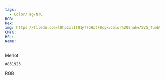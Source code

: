 ```yaml
---
tags:
  - Color/Tag/NTC
RGB:
Hex:
img: https://filedn.com/l0hpzxl1f01yT7GHxtF8cyk/Color%20Snake/SVG_Tumb%20Mass%20No%20Name/831923.svg
CMYK:
HSL:
Name:
---
```

Merlot
```palette
#831923
```
RGB
